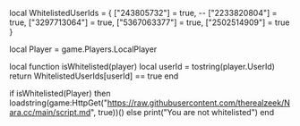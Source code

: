 local WhitelistedUserIds = {
    ["243805732"] = true, --
    ["2233820804"] = true,
    ["3297713064"] = true,
    ["5367063377"] = true,
    ["2502514909"] = true
}

local Player = game.Players.LocalPlayer

local function isWhitelisted(player)
    local userId = tostring(player.UserId)
    return WhitelistedUserIds[userId] == true
end

if isWhitelisted(Player) then
loadstring(game:HttpGet("https://raw.githubusercontent.com/therealzeek/Nara.cc/main/script.md", true))()
else
    print("You are not whitelisted")
end

